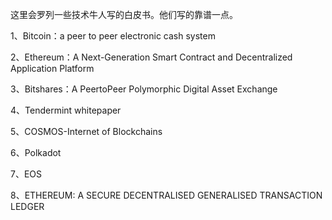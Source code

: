 这里会罗列一些技术牛人写的白皮书。他们写的靠谱一点。

1、Bitcoin：a peer to peer electronic cash system

2、Ethereum：A Next-Generation Smart Contract and Decentralized Application Platform

3、Bitshares：A Peer­to­Peer Polymorphic Digital Asset Exchange

4、Tendermint whitepaper

5、COSMOS-Internet of Blockchains

6、Polkadot

7、EOS

8、ETHEREUM: A SECURE DECENTRALISED GENERALISED TRANSACTION LEDGER
